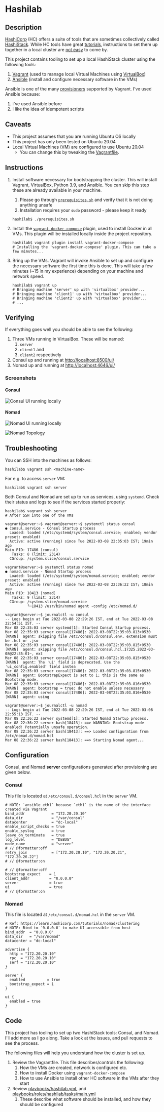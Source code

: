# Hashilab 

## Description 

[HashiCorp](https://www.hashicorp.com/) (HC) offers a suite of tools that are sometimes collectively called 
[HashiStack](https://www.hashicorp.com/resources/how-we-used-the-hashistack-to-transform-the-world-of-roblox). While HC tools have great [tutorials](https://learn.hashicorp.com/), instructions to set them up together in a local cluster are [not easy](https://discuss.hashicorp.com/t/local-nomad-cluster-using-vagrant/33067) to come by.

This project contains tooling to set up a local HashiStack cluster using the following tools:

1. [Vagrant](https://www.vagrantup.com/) (used to manage local Virtual Machines using [VirtualBox](https://www.virtualbox.org/))
2. [Ansible](https://www.ansible.com/) (install and configure necessary software in the VMs)

Ansible is one of the many [provisioners](https://www.vagrantup.com/docs/provisioning) supported by Vagrant. I've 
used Ansible because:

1. I've used Ansible before
2. I like the idea of idempotent scripts

## Caveats

* This project assumes that you are running Ubuntu OS locally
* This project has only been tested on Ubuntu 20.04
* Local Virtual Machines (VM) are configured to use Ubuntu 20.04 
  * You can change this by tweaking the [Vagrantfile](/Vagrantfile).  

## Instructions 

1. Install software necessary for bootstrapping the cluster. This will install Vagrant, VirtualBox, Python 3.9, and 
   Ansible. You can skip this step these are already available in your machine. 
   1. Please go through [`prerequisites.sh`](/prerequisites.sh) and verify that it is not doing anything unsafe 
   2. Installation requires your `sudo` password - please keep it ready

   ```shell
   hashilab$ ./prerequisites.sh
   ```

3. Install the [`vagrant-docker-compose`](https://github.com/leighmcculloch/vagrant-docker-compose) plugin, used to 
   install Docker in all VMs. This plugin will be installed locally inside the project repository.    

    ```shell
    hashilab$ vagrant plugin install vagrant-docker-compose
    # Installing the 'vagrant-docker-compose' plugin. This can take a few minutes...
    ```

4. Bring up the VMs. Vagrant will invoke Ansible to set up and configure the necessary software the first time this 
   is done. This will take a few minutes (~15 in my experience) depending on your machine and network speed.

    ```shell
    hashilab$ vagrant up
    # Bringing machine 'server' up with 'virtualbox' provider...
    # Bringing machine 'client1' up with 'virtualbox' provider...
    # Bringing machine 'client2' up with 'virtualbox' provider...
    # ...
    ```

## Verifying 
    
If everything goes well you should be able to see the following:

1. Three VMs running in VirtualBox. These will be named:
   1. `server`
   2. `client1` and
   3. `client2` respectively
2. Consul up and running at [http://localhost:8500/ui/](http://localhost:8500/ui/)
3. Nomad up and running at [http://localhost:4646/ui/](http://localhost:4646/ui/)

### Screenshots

#### Consul

![Consul UI running locally](screenshots/consul_ui.png "Consul UI")

#### Nomad

![Nomad UI running locally](screenshots/nomad_ui.png "Nomad UI")

![Nomad Topology](screenshots/nomad_topology.png "Nomad Topology")

## Troubleshooting 

You can SSH into the machines as follows:

 ```shell
 hashilab$ vagrant ssh <machine-name>
 ```

For e.g. to access `server` VM:

 ```shell
 hashilab$ vagrant ssh server
 ```

Both Consul and Nomad are set up to run as services, using `systemd`. 
Check their status and logs to see if the services started properly:

 ```shell
 hashilab$ vagrant ssh server
 # After SSH into one of the VMs 
 
 vagrant@server:~$ vagrant@server:~$ systemctl status consul 
● consul.service - Consul Startup process
   Loaded: loaded (/etc/systemd/system/consul.service; enabled; vendor preset: enabled)
   Active: active (running) since Tue 2022-03-08 22:35:03 IST; 19min ago
 Main PID: 17486 (consul)
    Tasks: 8 (limit: 2314)
   CGroup: /system.slice/consul.service

vagrant@server:~$ systemctl status nomad
● nomad.service - Nomad Startup process
   Loaded: loaded (/etc/systemd/system/nomad.service; enabled; vendor preset: enabled)
   Active: active (running) since Tue 2022-03-08 22:36:22 IST; 18min ago
 Main PID: 18413 (nomad)
    Tasks: 9 (limit: 2314)
   CGroup: /system.slice/nomad.service
           └─18413 /usr/bin/nomad agent -config /etc/nomad.d/

vagrant@server:~$ journalctl -u consul 
-- Logs begin at Tue 2022-03-08 22:29:26 IST, end at Tue 2022-03-08 22:54:51 IST. --
Mar 08 22:35:03 server systemd[1]: Started Consul Startup process.
Mar 08 22:35:03 server consul[17486]: 2022-03-08T22:35:03.813+0530 [WARN]  agent: skipping file /etc/consul.d/consul.env, extension must be .hcl or .jso
Mar 08 22:35:03 server consul[17486]: 2022-03-08T22:35:03.815+0530 [WARN]  agent: skipping file /etc/consul.d/consul.hcl.17325.2022-03-08@22:35:01~, ext
Mar 08 22:35:03 server consul[17486]: 2022-03-08T22:35:03.815+0530 [WARN]  agent: The 'ui' field is deprecated. Use the 'ui_config.enabled' field instea
Mar 08 22:35:03 server consul[17486]: 2022-03-08T22:35:03.815+0530 [WARN]  agent: BootstrapExpect is set to 1; this is the same as Bootstrap mode.
Mar 08 22:35:03 server consul[17486]: 2022-03-08T22:35:03.816+0530 [WARN]  agent: bootstrap = true: do not enable unless necessary
Mar 08 22:35:03 server consul[17486]: 2022-03-08T22:35:03.816+0530 [WARN]  agent: using

vagrant@server:~$ journalctl -u nomad
-- Logs begin at Tue 2022-03-08 22:29:26 IST, end at Tue 2022-03-08 22:55:13 IST. --
Mar 08 22:36:22 server systemd[1]: Started Nomad Startup process.
Mar 08 22:36:22 server bash[18413]: ==> WARNING: Bootstrap mode enabled! Potentially unsafe operation.
Mar 08 22:36:22 server bash[18413]: ==> Loaded configuration from /etc/nomad.d/nomad.hcl
Mar 08 22:36:22 server bash[18413]: ==> Starting Nomad agent...

 ```

## Configuration 

Consul, and Nomad **server** configurations generated after provisioning are given below.

### Consul

This file is located at `/etc/consul.d/consul.hcl` in the `server` VM. 

```hcl
# NOTE: `ansible_eth1` because `eth1` is the name of the interface created via Vagrant
bind_addr            = "172.20.20.10"
data_dir             = "/var/consul"
datacenter           = "dc-local"
enable_script_checks = true
enable_syslog        = true
leave_on_terminate   = true
log_level            = "DEBUG"
node_name            = "server"
# // @formatter:off
retry_join           = ["172.20.20.10", "172.20.20.21", "172.20.20.22"]
# // @formatter:on

# // @formatter:off
bootstrap_expect    = 1
client_addr         = "0.0.0.0"
server              = true
ui                  = true
# // @formatter:on
```

### Nomad

This file is located at `/etc/consul.d/nomad.hcl` in the `server` VM.

```hcl
# Ref: https://learn.hashicorp.com/tutorials/nomad/clustering
# NOTE: Bind to `0.0.0.0` to make UI accessible from host
bind_addr  = "0.0.0.0"
data_dir   = "/var/nomad"
datacenter = "dc-local"

advertise {
  http = "172.20.20.10"
  rpc  = "172.20.20.10"
  serf = "172.20.20.10"
}

server {
  enabled          = true
  bootstrap_expect = 1
}

ui {
  enabled = true
}
```

## Code 

This project has tooling to set up two HashiStack tools: Consul, and Nomad. I'll add more as I go along. Take a look at the issues, and pull requests to see the process.

The following files will help you understand how the cluster is set up.

1. Review the Vagrantfile. This file describes/controls the following:
   1. How the VMs are created, network is configured etc.
   2. How to install Docker using `vagrant-docker-compose`
   3. How to use Ansible to install other HC software in the VMs after they start
2. Review [playbooks/hashilab.yml](playbooks/hashilab.yml), and [playbooks/roles/hashilab/tasks/main.yml](playbooks/roles/hashilab/tasks/main.yml) 
   1. These describe what software should be installed, and how they should be configured